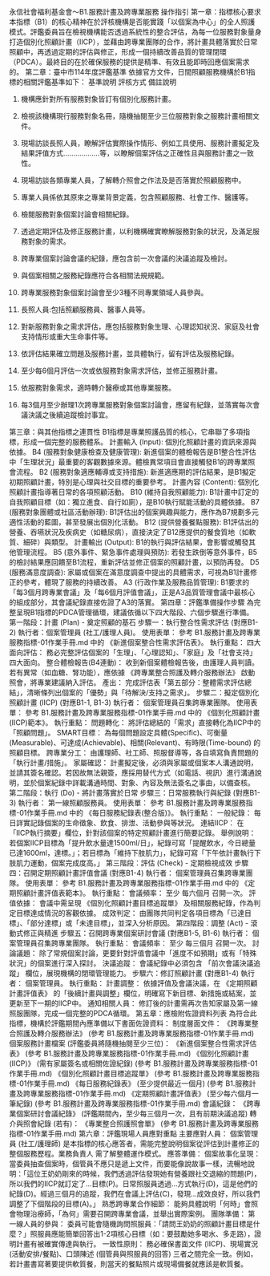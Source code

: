 永信社會福利基金會～B1.服務計畫及跨專業服務 操作指引
第一章：指標核心要求
本指標（B1）的核心精神在於評核機構是否能實踐「以個案為中心」的全人照護模式。評鑑委員旨在檢視機構能否透過系統性的整合評估，為每一位服務對象量身打造個別化照顧計畫（IICP），並藉由跨專業團隊的合作，將計畫具體落實於日常照顧中，再透過定期的評估與修正，形成一個持續改善品質的管理閉環（PDCA）。最終目的在於確保服務的提供是精準、有效且能即時回應個案需求的。
第二章：臺中市114年度評鑑基準
依據官方文件，日間照顧服務機構於B1指標的相關評鑑基準如下：
基準說明
評核方式
備註說明
1. 機構應針對所有服務對象皆訂有個別化服務計畫。
1. 檢視該機構現行服務對象名冊，隨機抽閱至少三位服務對象之服務計畫相關文件。
2. 現場訪談長照人員，瞭解評估實際操作情形、例如工具使用、服務計畫擬定及結果評值方式………………等，以瞭解個案評估之正確性且與服務計畫之一致性。
3. 現場訪談各類專業人員，了解轉介照會之作法及是否落實於照顧服務中。
4. 專業人員係依其原來之專業背景定義，包含照顧服務、社會工作、醫護等。
5. 檢閱服務對象個案討論會相關紀錄。
6. 透過定期評估及修正服務計畫，以利機構確實瞭解服務對象的狀況，及滿足服務對象的需求。
7. 跨專業個案討論會議的紀錄，應包含前一次會議的決議追蹤及檢討。
8. 與個案相關之服務紀錄應符合各相關法規規範。
1. 跨專業服務對象個案討論會至少3種不同專業領域人員參與。
2. 長照人員:包括照顧服務員、醫事人員等。
2. 對新服務對象之需求評估，應包括服務對象生理、心理認知狀況、家庭及社會支持情形或重大生命事件等。


3. 依評估結果確立問題及服務計畫，並具體執行，留有評估及服務紀錄。


4. 至少每6個月評估一次或依服務對象需求評估，並修正服務計畫。


5. 依服務對象需求，適時轉介醫療或其他專業服務。


6. 每3個月至少辦理1次跨專業服務對象個案討論會，應留有紀錄，並落實每次會議決議之後續追蹤檢討事宜。


第三章：與其他指標之連貫性
B1指標是專業照護品質的核心，它串聯了多項指標，形成一個完整的服務體系。
計畫輸入 (Input): 個別化照顧計畫的資訊來源與依據。
B4 (服務對象健康檢查及健康管理): 新進個案的體檢報告是B1整合性評估中「生理狀況」最重要的客觀數據來源。體檢異常項目會直接觸發B1的跨專業照會流程。
B2 (服務對象適應輔導或支持措施): 新進適應期的評估結果，是B1擬定初期照顧計畫，特別是心理與社交目標的重要參考。
計畫內容 (Content): 個別化照顧計畫指導著日常的各項照顧活動。
B10 (維持自我照顧能力): B1計畫中訂定的自我照顧目標（如：獨立進食、自行如廁），是B10執行賦能活動的具體依據。
B7 (服務對象團體或社區活動辦理): B1評估出的個案興趣與能力，應作為B7規劃多元適性活動的藍圖，甚至發展出個別化活動。
B12 (提供營養餐點服務): B1評估出的營養、吞嚥狀況及疾病史（如糖尿病），直接決定了B12應提供的餐食質地（如軟質、細碎）與類型。
計畫輸出 (Output): B1的執行與評估結果，會影響或觸發其他管理流程。
B5 (意外事件、緊急事件處理與預防): 若發生跌倒等意外事件，B5的檢討結果應回饋至B1流程，重新評估並修正個案的照顧計畫，以預防再發。
D5 (服務滿意度調查): 家屬或個案在滿意度調查中提出的具體需求，可視為B1計畫修正的參考，體現了服務的持續改善。
A3 (行政作業及服務品質管理): B1要求的「每3個月跨專業會議」及「每6個月評值會議」，正是A3品質管理會議中最核心的組成部分，其會議紀錄直接佐證了A3的落實。
第四章：評鑑準備操作步驟
為完整呈現B1指標的PDCA管理循環，建議依循以下四大階段、六個步驟進行準備。
第一階段：計畫 (Plan) - 奠定照顧的基石
步驟一：執行整合性需求評估 (對應B1-2)
執行者：個案管理員 (社工/護理人員)。
使用表單： 參考 B1.服務計畫及跨專業服務指標-01作業手冊.md 中的 《新進個案整合性需求評估表》。
執行重點：
四大面向評估： 務必完整評估個案的「生理」、「心理認知」、「家庭」及「社會支持」四大面向。
整合體檢報告(B4連動)： 收到新個案體檢報告後，由護理人員判讀。若有異常（如血糖、腎功能），應依據 《跨專業整合照護及轉介服務辦法》 啟動照會，將專業建議納入評估。
產出： 完成評估表「第五部分：整體需求評估總結」，清晰條列出個案的「優勢」與「待解決/支持之需求」。
步驟二：擬定個別化照顧計畫 (IICP) (對應B1-1, B1-3)
執行者： 個案管理員召集跨專業團隊。
使用表單： 參考 B1.服務計畫及跨專業服務指標-01作業手冊.md 中的 《個別化照顧計畫(IICP)範本》。
執行重點：
問題轉化： 將評估總結的「需求」直接轉化為IICP中的「照顧問題」。
SMART目標： 為每個問題設定具體(Specific)、可衡量(Measurable)、可達成(Achievable)、相關(Relevant)、有時限(Time-bound) 的照顧目標。
跨專業分工： 由護理師、社工師、照服督導等，各自填寫負責問題的「執行計畫/措施」。
家屬確認： 計畫擬定後，必須與家屬或個案本人溝通說明，並請其簽名確認。若因故無法親簽，應採用替代方式（如電話、視訊）進行溝通說明，並於個案紀錄中詳載溝通時間、對象、內容及無法簽名之事由，以備查核。
第二階段：執行 (Do) - 將計畫落實於日常
步驟三：日常服務執行與紀錄 (對應B1-3)
執行者： 第一線照顧服務員。
使用表單： 參考 B1.服務計畫及跨專業服務指標-01作業手冊.md 中的 《每日服務紀錄表(整合版)》。
執行重點：
一般紀錄： 每日詳實記錄個案的生命徵象、飲食、排泄、活動參與等狀況。
連結IICP： 在「IICP執行摘要」欄位，針對該個案的特定照顧計畫進行簡要記錄。
舉例說明： 若個案IICP目標為「提升飲水量達1500ml/日」，紀錄可寫「提醒飲水，今日總量已達1600ml，達標。」；若目標為「維持下肢肌力」，紀錄可寫「下午依計畫執行下肢肌力運動，個案完成度高。」
第三階段：評估 (Check) - 定期檢視成效
步驟四：召開定期照顧計畫評值會議 (對應B1-4)
執行者： 個案管理員召集跨專業團隊。
使用表單： 參考 B1.服務計畫及跨專業服務指標-01作業手冊.md 中的 《定期照顧計畫評值表範本》。
執行重點：
會議頻率： 至少 每六個月 召開一次。
評值依據： 會議中需呈現 《個別化照顧計畫目標追蹤單》 及相關服務紀錄，作為判定目標達成情況的客觀依據。
成效判定： 由團隊共同判定各項目標為「已達目標」、「部分達標」或「未達目標」，並深入分析原因。
第四階段：調整 (Act) - 滾動式修正與精進
步驟五：召開跨專業個案研討會議 (對應B1-5, B1-6)
執行者： 個案管理員召集跨專業團隊。
執行重點：
會議頻率： 至少 每三個月 召開一次。
討論議題： 除了常規個案討論，更要針對評值會議中「進度不如預期」或有「特殊狀況」的個案進行深入探討。
決議追蹤： 會議紀錄中必須包含 「前次會議決議追蹤」 欄位，展現機構的閉環管理能力。
步驟六：修訂照顧計畫 (對應B1-4)
執行者： 個案管理員。
執行重點：
計畫調整： 依據評值及會議決議，在 《定期照顧計畫評值表》 的「後續計畫與調整」欄位，明確寫下新目標、新措施或結案，並更新至下一期的IICP中。
通知相關人員： 修訂後的計畫需再次告知家屬及第一線照服團隊，完成一個完整的PDCA循環。
第五章：應檢附佐證資料列表
為符合此指標，機構於評鑑期間內應準備以下書面佐證資料：
制度層面文件：
《跨專業整合照護及轉介服務辦法》 (參考 B1.服務計畫及跨專業服務指標-01作業手冊.md)
個案服務計畫檔案 (評鑑委員將隨機抽閱至少三位)：
《新進個案整合性需求評估表》 (參考 B1.服務計畫及跨專業服務指標-01作業手冊.md)
《個別化照顧計畫 (IICP)》 (需有家屬簽名或相關佐證紀錄) (參考 B1.服務計畫及跨專業服務指標-01作業手冊.md)
《個別化照顧計畫目標追蹤單》 (參考 B1.服務計畫及跨專業服務指標-01作業手冊.md)
《每日服務紀錄表》 (至少提供最近一個月) (參考 B1.服務計畫及跨專業服務指標-01作業手冊.md)
《定期照顧計畫評值表》 (至少每六個月一筆紀錄) (參考 B1.服務計畫及跨專業服務指標-01作業手冊.md)
會議紀錄：
《跨專業個案研討會議紀錄》 (評鑑期間內，至少每三個月一次，且有前期決議追蹤)
轉介與照會紀錄 (若有)：
《專業整合照護照會單》 (參考 B1.服務計畫及跨專業服務指標-01作業手冊.md)
第六章：評鑑現場人員應對重點
主要應對人員： 個案管理員 (社工/護理師) 是本指標的核心應答者，需能完整說明個案從評估到計畫修正的整個服務歷程。業務負責人 需了解整體運作模式。
應答準備：
個案故事化呈現： 當委員抽查個案時，個管員不應只是遞上文件，而要能像說故事一樣，流暢地說明：「這位王奶奶剛來的時候，我們透過評估發現她有營養跟社交退縮的問題(P)，所以我們的IICP就訂定了...目標(P)。日常照服員透過...方式執行(D)，這是他們的紀錄(D)。經過三個月的追蹤，我們在會議上評估(C)，發現...成效良好，所以我們調整了下個階段的目標(A)。」
熟悉跨專業合作細節： 能夠具體說明「何時」會照會物理治療師，「為何」需要召開跨專業會議，並舉出實際案例。
團隊準備：
第一線人員的參與： 委員可能會隨機詢問照服員：「請問王奶奶的照顧計畫目標是什麼？」照服員應能簡單回答出1-2項核心目標（如：要鼓勵她多喝水、多走路），證明計畫有被確實傳達與執行。
一致性原則：
務必確保書面文件 (IICP)、現場實況 (活動安排/餐點)、口頭陳述 (個管員與照服員的回答) 三者之間完全一致。例如，若計畫書寫著要提供軟質餐，則當天的餐點照片或現場備餐就應該是軟質餐。